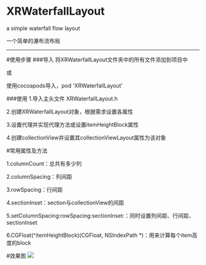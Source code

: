 # XRWaterfallLayout
a simple waterfall flow layout

一个简单的瀑布流布局
______


#使用步骤
###导入
将XRWaterfallLayout文件夹中的所有文件添加到项目中

或

使用cocoapods导入，pod 'XRWaterfallLayout'

###使用
1.导入主头文件 XRWaterfallLayout.h

2.创建XRWaterfallLayout对象，根据需求设置各属性

3.设置代理并实现代理方法或设置itemHeightBlock属性

4.创建collectionView并设置其collectionViewLayout属性为该对象



#常用属性及方法

1.columnCount：总共有多少列

2.columnSpacing：列间距

3.rowSpacing：行间距

4.sectionInset：section与collectionView的间距

5.setColumnSpacing:rowSpacing:sectionInset:：同时设置列间距、行间距、sectionInset

6.CGFloat(^itemHeightBlock)(CGFloat, NSIndexPath *)：用来计算每个item高度的block


#效果图
![](http://upload-images.jianshu.io/upload_images/1429074-562ee593290e04b0.png?imageMogr2/auto-orient/strip%7CimageView2/2/w/1240)


    